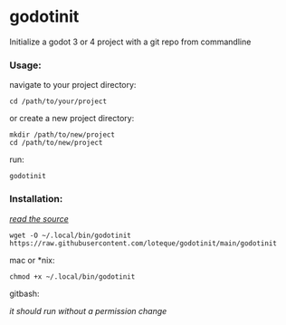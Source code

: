 # godotinit
Initialize a godot 3 or 4 project with a git repo from commandline

### Usage:
navigate to your project directory:
```
cd /path/to/your/project
```
or
create a new project directory:
```
mkdir /path/to/new/project
cd /path/to/new/project
```
run:
```
godotinit
```
### Installation:
_[read the source](https://github.com/loteque/godotinit/blob/main/godotinit)_
```
wget -O ~/.local/bin/godotinit https://raw.githubusercontent.com/loteque/godotinit/main/godotinit
```
mac or *nix:
```
chmod +x ~/.local/bin/godotinit
```
gitbash:

_it should run without a permission change_
